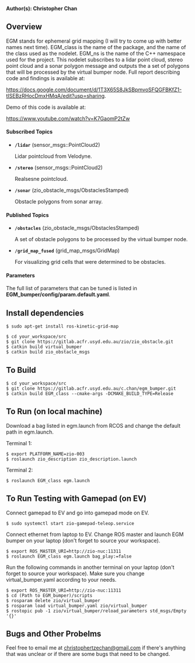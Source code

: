 **Author(s): Christopher Chan**

## Overview
EGM stands for ephemeral grid mapping (I will try to come up with better names next time). 
EGM_class is the name of the package, and the name of the class used as the nodelet.
EGM_ns is the name of the C++ namespace used for the project. 
This nodelet subscribes to a lidar point cloud, stereo point cloud and a sonar polygon message and outputs the a set of polygons that will be processed by the virtual bumper node. Full report describing code and findings is available at:

https://docs.google.com/document/d/1T3X65S8JkSBpmvoSFQGFBKfZ1-tISEBzRHocDmxHMqA/edit?usp=sharing.

Demo of this code is available at:

https://www.youtube.com/watch?v=K7GaomP2tZw

#### Subscribed Topics

* **`/lidar`** (sensor_msgs::PointCloud2)

	Lidar pointcloud from Velodyne.

* **`/stereo`** (sensor_msgs::PointCloud2)

	Realsesne pointcloud. 

* **`/sonar`** (zio_obstacle_msgs/ObstaclesStamped)

	Obstacle polygons from sonar array. 


#### Published Topics

* **`/obstacles`** (zio_obstacle_msgs/ObstaclesStamped)

	A set of obstacle polygons to be processed by the virtual bumper node. 


* **`/grid_map_fused`** (grid_map_msgs/GridMap)

	For visualizing grid cells that were determined to be obstacles.


#### Parameters

The full list of parameters that can be tuned is listed in **EGM_bumper/config/param.default.yaml**.


## Install dependencies
	$ sudo apt-get install ros-kinetic-grid-map

	$ cd your_workspace/src
	$ git clone https://gitlab.acfr.usyd.edu.au/zio/zio_obstacle.git
	$ catkin build virtual_bumper
	$ catkin build zio_obstacle_msgs

## To Build
	$ cd your_workspace/src
	$ git clone https://gitlab.acfr.usyd.edu.au/c.chan/egm_bumper.git
	$ catkin build EGM_class --cmake-args -DCMAKE_BUILD_TYPE=Release

## To Run (on local machine)
Download a bag listed in egm.launch from RCOS and change the default path in egm.launch. 

Terminal 1:

	$ export PLATFORM_NAME=zio-003
	$ roslaunch zio_description zio_description.launch 

Terminal 2:

	$ roslaunch EGM_class egm.launch 


## To Run Testing with Gamepad (on EV)
Connect gamepad to EV and go into gamepad mode on EV.

	$ sudo systemctl start zio-gamepad-teleop.service

Connect ethernet from laptop to EV. Change ROS master and launch EGM bumper on your laptop (don't forget to source your workspace).

	$ export ROS_MASTER_URI=http://zio-nuc:11311  
	$ roslaunch EGM_class egm.launch bag_play:=false

Run the following commands in another terminal on your laptop (don't forget to source your workspace). Make sure you change virtual_bumper.yaml according to your needs.

	$ export ROS_MASTER_URI=http://zio-nuc:11311 
	$ cd (Path to EGM_bumper)/scripts
	$ rosparam delete zio/virtual_bumper
	$ rosparam load virtual_bumper.yaml zio/virtual_bumper
	$ rostopic pub -1 zio/virtual_bumper/reload_parameters std_msgs/Empty '{}'

## Bugs and Other Probelms

Feel free to email me at christophertzechan@gmail.com if there's anything that was unclear or if there are some bugs that need to be changed. 
